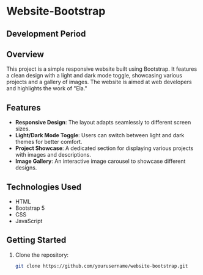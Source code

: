 # Website-Bootstrap
Development Period
---
## Overview
This project is a simple responsive website built using Bootstrap. It features a clean design with a light and dark mode toggle, showcasing various projects and a gallery of images. The website is aimed at web developers and highlights the work of "Ela."

## Features
- **Responsive Design**: The layout adapts seamlessly to different screen sizes.
- **Light/Dark Mode Toggle**: Users can switch between light and dark themes for better comfort.
- **Project Showcase**: A dedicated section for displaying various projects with images and descriptions.
- **Image Gallery**: An interactive image carousel to showcase different designs.

## Technologies Used
- HTML
- Bootstrap 5
- CSS
- JavaScript

## Getting Started
1. Clone the repository:
   ```bash
   git clone https://github.com/yourusername/website-bootstrap.git

